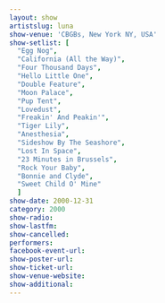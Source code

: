 ```yaml
---
layout: show
artistslug: luna
show-venue: 'CBGBs, New York NY, USA'
show-setlist: [
  "Egg Nog",
  "California (All the Way)",
  "Four Thousand Days",
  "Hello Little One",
  "Double Feature",
  "Moon Palace",
  "Pup Tent",
  "Lovedust",
  "Freakin' And Peakin'",
  "Tiger Lily",
  "Anesthesia",
  "Sideshow By The Seashore",
  "Lost In Space",
  "23 Minutes in Brussels",
  "Rock Your Baby",
  "Bonnie and Clyde",
  "Sweet Child O' Mine"
  ]
show-date: 2000-12-31
category: 2000
show-radio: 
show-lastfm: 
show-cancelled: 
performers: 
facebook-event-url: 
show-poster-url: 
show-ticket-url: 
show-venue-website: 
show-additional: 
---
```


